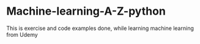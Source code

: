 # Machine-learning-A-Z-python
This is exercise and code examples done, while learning machine learning from Udemy 
